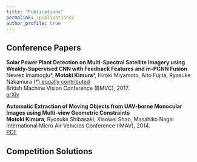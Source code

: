 ```yaml
---
title: "Publications"
permalink: /publications/
author_profile: true
---
```


## Conference Papers

<b>Solar Power Plant Detection on Multi-Spectral Satellite Imagery using Weakly-Supervised CNN with Feedback Features and m-PCNN Fusion</b>  
Nevrez Imamoglu\*, <b>Motoki Kimura</b>\*, Hiroki Miyamoto, Aito Fujita, Ryosuke Nakamura <u>(*) equally contributed</u>  
British Machine Vision Conference (BMVC), 2017.  
[arXiv](https://arxiv.org/abs/1704.06410) 

<b>Automatic Extraction of Moving Objects from UAV-borne Monocular Images using Multi-view Geometric Constraints</b>  
<b>Motoki Kimura</b>, Ryosuke Shibasaki, Xiaowei Shao, Masahiko Nagai  
International Micro Air Vehicles Conference (IMAV), 2014.  
[PDF](http://www.imavs.org/papers/2014/paper14.pdf)  

## Competition Solutions
